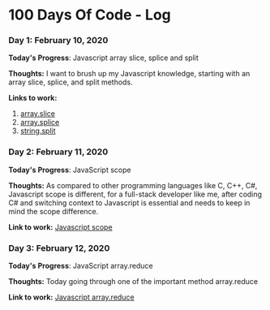 # 100 Days Of Code - Log

### Day 1: February 10, 2020

**Today's Progress**: Javascript array slice, splice and split

**Thoughts:** I want to brush up my Javascript knowledge, starting with an array slice, splice, and split methods.

**Links to work:** 
1. [array.slice](https://codepen.io/bunmaska/pen/abOOoGw)
2. [array.splice](https://codepen.io/bunmaska/pen/poJJzKj)
3. [string.split](https://codepen.io/bunmaska/pen/RwPPbJY)


### Day 2: February 11, 2020

**Today's Progress**: JavaScript scope

**Thoughts:** As compared to other programming languages like C, C++, C#, Javascript scope is different, for a full-stack developer like me, after coding C# and switching context to Javascript is essential and needs to keep in mind the scope difference.

**Link to work:** [Javascript scope](https://codepen.io/bunmaska/pen/BaNNvNQ)


### Day 3: February 12, 2020

**Today's Progress**: JavaScript array.reduce

**Thoughts:** Today going through one of the important method array.reduce

**Link to work:** [Javascript array.reduce](https://codepen.io/bunmaska/pen/zYGvbZw)


